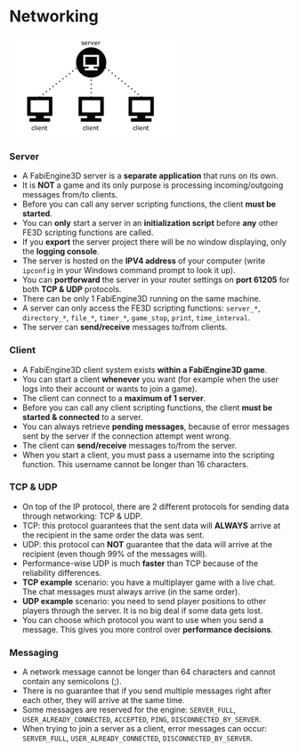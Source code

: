 # Networking
![image](../images/client_server.png)
### Server
- A FabiEngine3D server is a **separate application** that runs on its own.
- It is **NOT** a game and its only purpose is processing incoming/outgoing messages from/to clients.
- Before you can call any server scripting functions, the client **must be started**.
- You can **only** start a server in an **initialization script** before **any** other FE3D scripting functions are called.
- If you **export** the server project there will be no window displaying, only the **logging console**.
- The server is hosted on the **IPV4 address** of your computer (write `ipconfig` in your Windows command prompt to look it up).
- You can **portforward** the server in your router settings on **port 61205** for both **TCP & UDP** protocols.
- There can be only 1 FabiEngine3D running on the same machine.
- A server can only access the FE3D scripting functions: `server_*`, `directory_*`, `file_*`, `timer_*`, `game_stop`, `print`, `time_interval`.
- The server can **send/receive** messages to/from clients.

### Client
- A FabiEngine3D client system exists **within a FabiEngine3D game**.
- You can start a client **whenever** you want (for example when the user logs into their account or wants to join a game).
- The client can connect to a **maximum of 1 server**.
- Before you can call any client scripting functions, the client **must be started & connected** to a server.
- You can always retrieve **pending messages**, because of error messages sent by the server if the connection attempt went wrong.
- The client can **send/receive** messages to/from the server.
- When you start a client, you must pass a username into the scripting function. This username cannot be longer than 16 characters.

### TCP & UDP
- On top of the IP protocol, there are 2 different protocols for sending data through networking: TCP & UDP.
- TCP: this protocol guarantees that the sent data will **ALWAYS** arrive at the recipient in the same order the data was sent.
- UDP: this protocol can **NOT** guarantee that the data will arrive at the recipient (even though 99% of the messages will).
- Performance-wise UDP is much **faster** than TCP because of the reliability differences.
- **TCP example** scenario: you have a multiplayer game with a live chat. The chat messages must always arrive (in the same order).
- **UDP example** scenario: you need to send player positions to other players through the server. It is no big deal if some data gets lost.
- You can choose which protocol you want to use when you send a message. This gives you more control over **performance decisions**.

### Messaging
- A network message cannot be longer than 64 characters and cannot contain any semicolons (;).
- There is no guarantee that if you send multiple messages right after each other, they will arrive at the same time.
- Some messages are reserved for the engine: `SERVER_FULL`, `USER_ALREADY_CONNECTED`, `ACCEPTED`, `PING`, `DISCONNECTED_BY_SERVER`.
- When trying to join a server as a client, error messages can occur: `SERVER_FULL`, `USER_ALREADY_CONNECTED`, `DISCONNECTED_BY_SERVER`.
